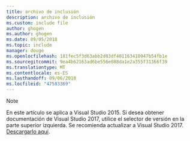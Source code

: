 ```yaml
---
title: archivo de inclusión
description: archivo de inclusión
ms.custom: include file
author: ghogen
ms.author: ghogen
ms.date: 09/05/2018
ms.topic: include
manager: douge
ms.openlocfilehash: 181fec5f3d63abb2d03df481163410947b54fb1e
ms.sourcegitcommit: 9ea4b62163ad6be556e088da1e2a355f31366f39
ms.translationtype: MT
ms.contentlocale: es-ES
ms.lasthandoff: 09/06/2018
ms.locfileid: "47583369"
---
```

> [!Note]
> En este artículo se aplica a Visual Studio 2015. Si desea obtener documentación de Visual Studio 2017, utilice el selector de versión en la parte superior izquierda. Se recomienda actualizar a Visual Studio 2017. [Descargarlo aquí](https://www.visualstudio.com/downloads?utm_source=web&utm_medium=documentation&utm_campaign=vs2017upgrade&utm_term=vs2017).